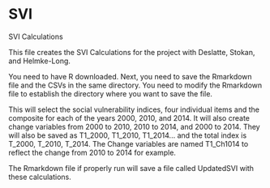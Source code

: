 # SVI
SVI Calculations

This file creates the SVI Calculations for the project with Deslatte, Stokan, and Helmke-Long. 

You need to have R downloaded.  Next, you need to save the Rmarkdown file and the CSVs in the same directory.  You need to modify the Rmarkdown file to establish the directory where you want to save the file. 

This will select the social vulnerability indices, four individual items and the composite for each of the years 2000, 2010, and 2014.  It will also create change variables from 2000 to 2010, 2010 to 2014, and 2000 to 2014.  They will also be saved as T1_2000, T1_2010, T1_2014... and the total index is T_2000, T_2010, T_2014.  The Change variables are named T1_Ch1014 to reflect the change from 2010 to 2014 for example.

The Rmarkdown file if properly run will save a file called UpdatedSVI with these calculations.
